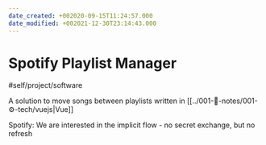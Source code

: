 ```yaml
---
date_created: +002020-09-15T11:24:57.000
date_modified: +002021-12-30T23:14:43.000
---
```


# Spotify Playlist Manager

#self/project/software

A solution to move songs between playlists written in [[../001-📓-notes/001-⚙-tech/vuejs|Vue]]

Spotify: We are interested in the implicit flow - no secret exchange, but no refresh
